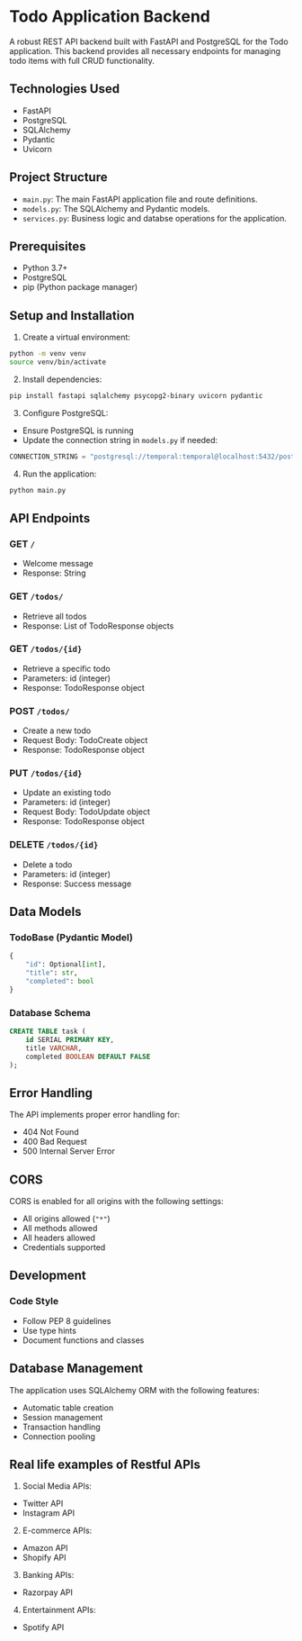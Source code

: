 # Todo Application Backend

A robust REST API backend built with FastAPI and PostgreSQL for the Todo application. This backend provides all necessary endpoints for managing todo items with full CRUD functionality.

## Technologies Used

- FastAPI
- PostgreSQL
- SQLAlchemy
- Pydantic
- Uvicorn

## Project Structure

- `main.py`: The main FastAPI application file and route definitions.
- `models.py`: The SQLAlchemy and Pydantic models.
- `services.py`: Business logic and databse operations for the application.

## Prerequisites

- Python 3.7+
- PostgreSQL
- pip (Python package manager)

## Setup and Installation

1. Create a virtual environment:

```bash
python -m venv venv
source venv/bin/activate
```

2. Install dependencies:
```bash
pip install fastapi sqlalchemy psycopg2-binary uvicorn pydantic
```

3. Configure PostgreSQL:
- Ensure PostgreSQL is running
- Update the connection string in `models.py` if needed:
```python
CONNECTION_STRING = "postgresql://temporal:temporal@localhost:5432/postgres"
```

4. Run the application:
```bash
python main.py
```

## API Endpoints

### GET `/`
- Welcome message
- Response: String

### GET `/todos/`
- Retrieve all todos
- Response: List of TodoResponse objects

### GET `/todos/{id}`
- Retrieve a specific todo
- Parameters: id (integer)
- Response: TodoResponse object

### POST `/todos/`
- Create a new todo
- Request Body: TodoCreate object
- Response: TodoResponse object

### PUT `/todos/{id}`
- Update an existing todo
- Parameters: id (integer)
- Request Body: TodoUpdate object
- Response: TodoResponse object

### DELETE `/todos/{id}`
- Delete a todo
- Parameters: id (integer)
- Response: Success message

## Data Models

### TodoBase (Pydantic Model)
```python
{
    "id": Optional[int],
    "title": str,
    "completed": bool
}
```

### Database Schema
```sql
CREATE TABLE task (
    id SERIAL PRIMARY KEY,
    title VARCHAR,
    completed BOOLEAN DEFAULT FALSE
);
```

## Error Handling

The API implements proper error handling for:
- 404 Not Found
- 400 Bad Request
- 500 Internal Server Error

## CORS

CORS is enabled for all origins with the following settings:
- All origins allowed (`"*"`)
- All methods allowed
- All headers allowed
- Credentials supported

## Development

### Code Style
- Follow PEP 8 guidelines
- Use type hints
- Document functions and classes

## Database Management

The application uses SQLAlchemy ORM with the following features:
- Automatic table creation
- Session management
- Transaction handling
- Connection pooling

## Real life examples of Restful APIs
1. Social Media APIs:
- Twitter API
- Instagram API

2. E-commerce APIs:
- Amazon API
- Shopify API

3. Banking APIs:
- Razorpay API

4. Entertainment APIs:
- Spotify API